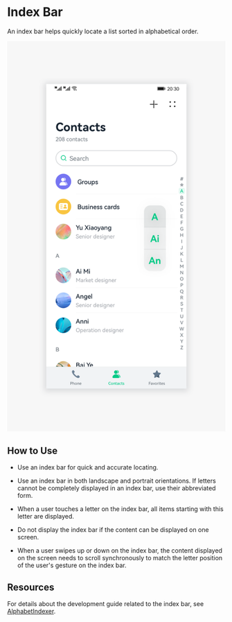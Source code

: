 # Index Bar


An index bar helps quickly locate a list sorted in alphabetical order.


![117](figures/117.png)


## How to Use

- Use an index bar for quick and accurate locating.

- Use an index bar in both landscape and portrait orientations. If letters cannot be completely displayed in an index bar, use their abbreviated form.

- When a user touches a letter on the index bar, all items starting with this letter are displayed.

- Do not display the index bar if the content can be displayed on one screen.

- When a user swipes up or down on the index bar, the content displayed on the screen needs to scroll synchronously to match the letter position of the user's gesture on the index bar.


## Resources

For details about the development guide related to the index bar, see [AlphabetIndexer](../../application-dev/reference/arkui-ts/ts-container-alphabet-indexer.md).
